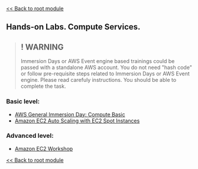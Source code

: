 [<< Back to root module](01-Theory.md)
## Hands-on Labs. Compute Services.

>## ! WARNING
>Immersion Days or AWS Event engine based trainings could be passed with a standalone AWS account. You do not need "hash code" or follow pre-requisite steps related to Immersion Days or AWS Event engine.
Please read carefuly instructions. You should be able to complete the task.

### Basic level:
- [AWS General Immersion Day: Compute Basic](https://catalog.workshops.aws/general-immersionday/en-US/basic-modules/10-ec2)
- [Amazon EC2 Auto Scaling with EC2 Spot Instances](https://aws.amazon.com/ru/getting-started/hands-on/ec2-auto-scaling-spot-instances/?trk=gs_card)

### Advanced level:
- [Amazon EC2 Workshop](https://catalog.workshops.aws/general-immersionday/en-US/advanced-modules/compute)

[<< Back to root module](01-Theory.md)
